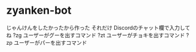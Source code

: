 # zyanken-bot
じゃんけんをしたかったから作った
それだけ
Discordのチャット欄で入力してね
?zg
ユーザーがグーを出すコマンド
?zt
ユーザーがチョキを出すコマンド
?zp
ユーザーがパーを出すコマンド
